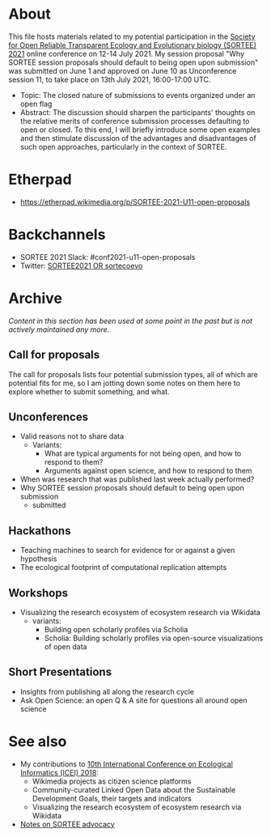 # About

This file hosts materials related to my potential participation in the [Society for Open Reliable Transparent Ecology and Evolutionary biology (SORTEE) 2021](http://web.archive.org/web/20210601224641/https://www.sortee.org/events/) online conference on 12-14 July 2021. My session proposal "Why SORTEE session proposals should default to being open upon submission" was submitted on June 1 and approved on June 10 as Unconference session 11, to take place on 13th July 2021, 16:00-17:00 UTC.

* Topic: The closed nature of submissions to events organized under an open flag
* Abstract: The discussion should sharpen the participants' thoughts on the relative merits of conference submission processes defaulting to open or closed. To this end, I will briefly introduce some open examples and then stimulate discussion of the advantages and disadvantages of such open approaches, particularly in the context of SORTEE.

# Etherpad

* https://etherpad.wikimedia.org/p/SORTEE-2021-U11-open-proposals

# Backchannels

* SORTEE 2021 Slack: #conf2021-u11-open-proposals
* Twitter: [SORTEE2021 OR sortecoevo](https://twitter.com/search?q=SORTEE2021%20OR%20sortecoevo&src=typed_query&f=live)


# Archive
*Content in this section has been used at some point in the past but is not actively maintained any more.*

## Call for proposals

The call for proposals lists four potential submission types, all of which are potential fits for me, so I am jotting down some notes on them here to explore whether to submit something, and what.

## Unconferences

- Valid reasons not to share data
  - Variants:
    - What are typical arguments for not being open, and how to respond to them?
    - Arguments against open science, and how to respond to them
- When was research that was published last week actually performed?
- Why SORTEE session proposals should default to being open upon submission
  - submitted

## Hackathons

- Teaching machines to search for evidence for or against a given hypothesis
- The ecological footprint of computational replication attempts

## Workshops

- Visualizing the research ecosystem of ecosystem research via Wikidata
  - variants:
    - Building open scholarly profiles via Scholia
    - Scholia: Building scholarly profiles via open-source visualizations of open data

## Short Presentations

- Insights from publishing all along the research cycle
- Ask Open Science: an open Q & A site for questions all around open science


# See also 

* My contributions to [10th International Conference on Ecological Informatics (ICEI) 2018](https://github.com/Daniel-Mietchen/events/blob/master/ICEI2018.md):
  - Wikimedia projects as citizen science platforms
  - Community-curated Linked Open Data about the Sustainable Development Goals, their targets and indicators
  - Visualizing the research ecosystem of ecosystem research via Wikidata
* [Notes on SORTEE advocacy](https://docs.google.com/document/d/1GUj02L83TJ6fFjA7NrSRaNYGoXoJGBiXk0vtwJua1Ck/edit#)
